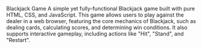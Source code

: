 Blackjack Game
A simple yet fully-functional Blackjack game built with pure HTML, CSS, and JavaScript. This game allows users to play against the dealer in a web browser, featuring the core mechanics of Blackjack, such as dealing cards, calculating scores, and determining win conditions. It also supports interactive gameplay, including actions like "Hit", "Stand", and "Restart".